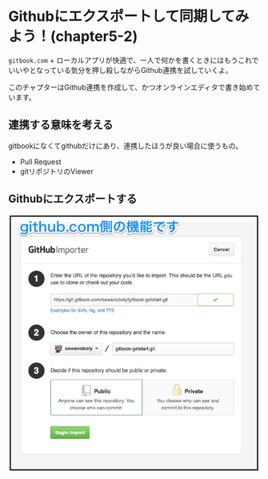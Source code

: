 # Githubにエクスポートして同期してみよう！(chapter5-2)

`gitbook.com` + ローカルアプリが快適で、一人で何かを書くときにはもうこれでいいやとなっている気分を押し殺しながらGithub連携を試していくよ。

このチャプターはGithub連携を作成して、かつオンラインエディタで書き始めています。


## 連携する意味を考える

gitbookになくてgithubだけにあり、連携したほうが良い場合に使うもの。

- Pull Request
- gitリポジトリのViewer




## Githubにエクスポートする



![](github_impoter.jpg)